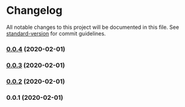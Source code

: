 # Changelog

All notable changes to this project will be documented in this file. See [standard-version](https://github.com/conventional-changelog/standard-version) for commit guidelines.

### [0.0.4](https://github.com/mmoollllee/nuxt-protected-mailto/compare/v0.0.3...v0.0.4) (2020-02-01)

### [0.0.3](https://github.com/mmoollllee/nuxt-protected-mailto/compare/v0.0.2...v0.0.3) (2020-02-01)

### [0.0.2](https://github.com/mmoollllee/nuxt-protected-mailto/compare/v0.0.1...v0.0.2) (2020-02-01)

### 0.0.1 (2020-02-01)
